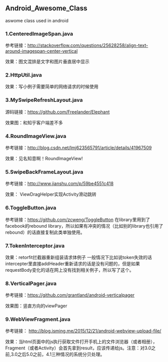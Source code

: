 ## Android_Awesome_Class
aswome class used in android
### 1.CenteredImageSpan.java
参考链接：http://stackoverflow.com/questions/25628258/align-text-around-imagespan-center-vertical

效果：图文混排是文字和图片垂直居中显示
### 2.HttpUtil.java

效果：写小例子需要简单的网络请求的时候使用
### 3.MySwipeRefreshLayout.java
源码链接：https://github.com/Freelander/Elephant

效果图：和知乎客户端差不多
### 4.RoundImageView.java
参考链接：http://blog.csdn.net/lmj623565791/article/details/41967509

效果：见名知意啊！RoundImageView!

### 5.SwipeBackFrameLayout.java
参考链接：http://www.jianshu.com/p/59be4551c418

效果： ViewDragHelper实现Activity滑动跳转
### 6.ToggleButton.java
参考链接：https://github.com/zcweng/ToggleButton
在library里用到了facebook的rebound library，所以如果有冲突的情况（比如别的library也引用了rebound）的话直接复制此类单独使用。
### 7.TokenInterceptor.java
效果：retorfit拦截器重新组装请求体例子
一般情况下比如说token失效的话intercepter里直接addHeader重新请求的话是没有问题的，但是如果requestBody变化的话在网上没有找到相关例子，所以写了这个。
### 8.VerticalPager.java
参考链接：https://github.com/grantland/android-verticalpager

效果图：竖直方向的viewPager
### 9.WebViewFragment.java
参考链接：
http://blog.isming.me/2015/12/21/android-webview-upload-file/

效果：当html页面中的js执行获取文件打开手机上的文件浏览器（或者相册），Fragment（或者Activity）会首先拿到result，应该传递给js。注意：对3.0之前,3.0之后5.0之前，4.1三种情况的系统分贝处理。
